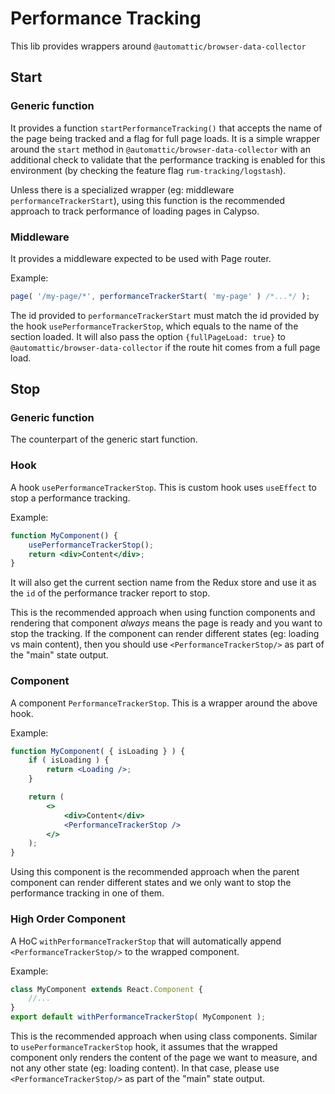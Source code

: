 # Performance Tracking

This lib provides wrappers around `@automattic/browser-data-collector`

## Start

### Generic function

It provides a function `startPerformanceTracking()` that accepts the name of the page being tracked and a flag for full page loads. It is a simple
wrapper around the `start` method in `@automattic/browser-data-collector` with an additional check to validate that the performance tracking is
enabled for this environment (by checking the feature flag `rum-tracking/logstash`).

Unless there is a specialized wrapper (eg: middleware `performanceTrackerStart`), using this function is the recommended approach to track performance
of loading pages in Calypso.

### Middleware

It provides a middleware expected to be used with Page router.

Example:

```jsx
page( '/my-page/*', performanceTrackerStart( 'my-page' ) /*...*/ );
```

The id provided to `performanceTrackerStart` must match the id provided by the hook `usePerformanceTrackerStop`, which equals to the name of the section
loaded. It will also pass the option `{fullPageLoad: true}` to `@automattic/browser-data-collector` if the route hit comes from a full page load.

## Stop

### Generic function

The counterpart of the generic start function.

### Hook

A hook `usePerformanceTrackerStop`. This is custom hook uses `useEffect` to stop a performance tracking.

Example:

```jsx
function MyComponent() {
	usePerformanceTrackerStop();
	return <div>Content</div>;
}
```

It will also get the current section name from the Redux store and use it as the `id` of the performance tracker report to stop.

This is the recommended approach when using function components and rendering that component _always_ means the page is ready and you want to stop the tracking. If the component
can render different states (eg: loading vs main content), then you should use `<PerformanceTrackerStop/>` as part of the "main" state output.

### Component

A component `PerformanceTrackerStop`. This is a wrapper around the above hook.

Example:

```jsx
function MyComponent( { isLoading } ) {
	if ( isLoading ) {
		return <Loading />;
	}

	return (
		<>
			<div>Content</div>
			<PerformanceTrackerStop />
		</>
	);
}
```

Using this component is the recommended approach when the parent component can render different states and we only want to stop the performance tracking in one of them.

### High Order Component

A HoC `withPerformanceTrackerStop` that will automatically append `<PerformanceTrackerStop/>` to the wrapped component.

Example:

```jsx
class MyComponent extends React.Component {
	//...
}
export default withPerformanceTrackerStop( MyComponent );
```

This is the recommended approach when using class components. Similar to `usePerformanceTrackerStop` hook, it assumes that the wrapped component only renders the content of the page we want to
measure, and not any other state (eg: loading content). In that case, please use `<PerformanceTrackerStop/>` as part of the "main" state output.
